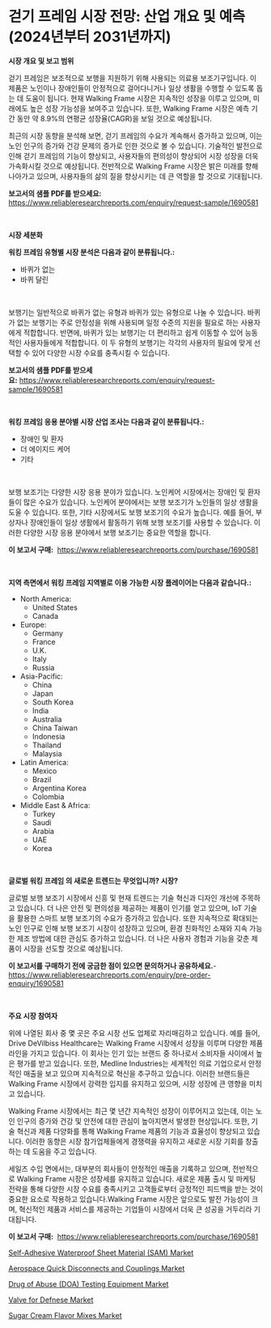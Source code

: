 <p><h1>걷기 프레임 시장 전망: 산업 개요 및 예측 (2024년부터 2031년까지)</h1></p><p><strong>시장 개요 및 보고 범위</strong></p>
<p><p>걷기 프레임은 보조적으로 보행을 지원하기 위해 사용되는 의료용 보조기구입니다. 이 제품은 노인이나 장애인들이 안정적으로 걸어다니거나 일상 생활을 수행할 수 있도록 돕는 데 도움이 됩니다. 현재 Walking Frame 시장은 지속적인 성장을 이루고 있으며, 미래에도 높은 성장 가능성을 보여주고 있습니다. 또한, Walking Frame 시장은 예측 기간 동안 약 8.9%의 연평균 성장율(CAGR)을 보일 것으로 예상됩니다.</p><p>최근의 시장 동향을 분석해 보면, 걷기 프레임의 수요가 계속해서 증가하고 있으며, 이는 노인 인구의 증가와 건강 문제의 증가로 인한 것으로 볼 수 있습니다. 기술적인 발전으로 인해 걷기 프레임의 기능이 향상되고, 사용자들의 편의성이 향상되어 시장 성장을 더욱 가속화시킬 것으로 예상됩니다. 전반적으로 Walking Frame 시장은 밝은 미래를 향해 나아가고 있으며, 사용자들의 삶의 질을 향상시키는 데 큰 역할을 할 것으로 기대됩니다.</p></p>
<p><strong>보고서의 샘플 PDF를 받으세요:</strong> <a href="https://www.reliableresearchreports.com/enquiry/request-sample/1690581">https://www.reliableresearchreports.com/enquiry/request-sample/1690581</a></p>
<p>&nbsp;</p>
<p><strong>시장 세분화</strong></p>
<p><strong>워킹 프레임 유형별 시장 분석은 다음과 같이 분류됩니다.:</strong></p>
<p><ul><li>바퀴가 없는</li><li>바퀴 달린</li></ul></p>
<p>&nbsp;</p>
<p><p>보행기는 일반적으로 바퀴가 없는 유형과 바퀴가 있는 유형으로 나눌 수 있습니다. 바퀴가 없는 보행기는 주로 안정성을 위해 사용되며 일정 수준의 지원을 필요로 하는 사용자에게 적합합니다. 반면에, 바퀴가 있는 보행기는 더 편리하고 쉽게 이동할 수 있어 능동적인 사용자들에게 적합합니다. 이 두 유형의 보행기는 각각의 사용자의 필요에 맞게 선택할 수 있어 다양한 시장 수요를 충족시킬 수 있습니다.</p></p>
<p><strong>보고서의 샘플 PDF를 받으세요:</strong>&nbsp;<a href="https://www.reliableresearchreports.com/enquiry/request-sample/1690581">https://www.reliableresearchreports.com/enquiry/request-sample/1690581</a></p>
<p>&nbsp;</p>
<p><strong> 워킹 프레임 응용 분야별 시장 산업 조사는 다음과 같이 분류됩니다.:</strong></p>
<p><ul><li>장애인 및 환자</li><li>더 에이지드 케어</li><li>기타</li></ul></p>
<p>&nbsp;</p>
<p><p>보행 보조기는 다양한 시장 응용 분야가 있습니다. 노인케어 시장에서는 장애인 및 환자들이 많은 수요가 있습니다. 노인케어 분야에서는 보행 보조기가 노인들의 일상 생활을 도울 수 있습니다. 또한, 기타 시장에서도 보행 보조기의 수요가 높습니다. 예를 들어, 부상자나 장애인들이 일상 생활에서 활동하기 위해 보행 보조기를 사용할 수 있습니다. 이러한 다양한 시장 응용 분야에서 보행 보조기는 중요한 역할을 합니다.</p></p>
<p><strong>이 보고서 구매:</strong>&nbsp; <a href="https://www.reliableresearchreports.com/purchase/1690581">https://www.reliableresearchreports.com/purchase/1690581</a></p>
<p>&nbsp;</p>
<p><strong>지역 측면에서 워킹 프레임 지역별로 이용 가능한 시장 플레이어는 다음과 같습니다.:</strong></p>
<p><ul>
    <li>
        North America:
        <ul>
            <li>United States</li>
            <li>Canada</li>
        </ul>
    </li>
    <li>
        Europe:
        <ul>
            <li>Germany</li>
            <li>France</li>
            <li>U.K.</li>
            <li>Italy</li>
            <li>Russia</li>
        </ul>
    </li>
    <li>
        Asia-Pacific:
        <ul>
            <li>China</li>
            <li>Japan</li>
            <li>South Korea</li>
            <li>India</li>
            <li>Australia</li>
            <li>China Taiwan</li>
            <li>Indonesia</li>
            <li>Thailand</li>
            <li>Malaysia</li>
        </ul>
    </li>
    <li>
        Latin America:
        <ul>
            <li>Mexico</li>
            <li>Brazil</li>
            <li>Argentina Korea</li>
            <li>Colombia</li>
        </ul>
    </li>
    <li>
        Middle East & Africa:
        <ul>
            <li>Turkey</li>
            <li>Saudi</li>
            <li>Arabia</li>
            <li>UAE</li>
            <li>Korea</li>
        </ul>
    </li>
    </ul></p>
<p>&nbsp;</p>
<p><strong>글로벌 워킹 프레임 의 새로운 트렌드는 무엇입니까? 시장?</strong></p>
<p><p>글로벌 보행 보조기 시장에서 신흥 및 현재 트렌드는 기술 혁신과 디자인 개선에 주목하고 있습니다. 더 나은 안전 및 편의성을 제공하는 제품이 인기를 얻고 있으며, IoT 기술을 활용한 스마트 보행 보조기의 수요가 증가하고 있습니다. 또한 지속적으로 확대되는 노인 인구로 인해 보행 보조기 시장이 성장하고 있으며, 환경 친화적인 소재와 지속 가능한 제조 방법에 대한 관심도 증가하고 있습니다. 더 나은 사용자 경험과 기능을 갖춘 제품이 시장을 선도할 것으로 예상됩니다.</p></p>
<p><strong>이 보고서를 구매하기 전에 궁금한 점이 있으면 문의하거나 공유하세요.</strong>- <a href="https://www.reliableresearchreports.com/enquiry/pre-order-enquiry/1690581">https://www.reliableresearchreports.com/enquiry/pre-order-enquiry/1690581</a></p>
<p>&nbsp;</p>
<p><strong>주요 시장 참여자</strong></p>
<p><p>위에 나열된 회사 중 몇 곳은 주요 시장 선도 업체로 자리매김하고 있습니다. 예를 들어, Drive DeVilbiss Healthcare는 Walking Frame 시장에서 성장을 이루며 다양한 제품 라인을 가지고 있습니다. 이 회사는 인기 있는 브랜드 중 하나로서 소비자들 사이에서 높은 평가를 받고 있습니다. 또한, Medline Industries는 세계적인 의료 기업으로서 안정적인 매출을 보고 있으며 지속적으로 혁신을 추구하고 있습니다. 이러한 브랜드들은 Walking Frame 시장에서 강력한 입지를 유지하고 있으며, 시장 성장에 큰 영향을 미치고 있습니다.</p><p>Walking Frame 시장에서는 최근 몇 년간 지속적인 성장이 이루어지고 있는데, 이는 노인 인구의 증가와 건강 및 안전에 대한 관심이 높아지면서 발생한 현상입니다. 또한, 기술 혁신과 제품 다양화를 통해 Walking Frame 제품의 기능과 효율성이 향상되고 있습니다. 이러한 동향은 시장 참가업체들에게 경쟁력을 유지하고 새로운 시장 기회를 창출하는 데 도움을 주고 있습니다.</p><p>세일즈 수입 면에서는, 대부분의 회사들이 안정적인 매출을 기록하고 있으며, 전반적으로 Walking Frame 시장은 성장세를 유지하고 있습니다. 새로운 제품 출시 및 마케팅 전략을 통해 다양한 시장 수요를 충족시키고 고객들로부터 긍정적인 피드백을 받는 것이 중요한 요소로 작용하고 있습니다.Walking Frame 시장은 앞으로도 발전 가능성이 크며, 혁신적인 제품과 서비스를 제공하는 기업들이 시장에서 더욱 큰 성공을 거두리라 기대됩니다.</p></p>
<p><strong>이 보고서 구매:</strong>&nbsp;&nbsp;<a href="https://www.reliableresearchreports.com/purchase/1690581">https://www.reliableresearchreports.com/purchase/1690581</a></p>
<p><p><a href="https://github.com/Chiragrp22/Market-Research-Report-List-3/blob/main/self-adhesive-waterproof-sheet-material-sam-market.md">Self-Adhesive Waterproof Sheet Material (SAM) Market</a></p><p><a href="https://issuu.com/reportprime-2/docs/aerospace-quick-disconnects-and-couplings-market-s">Aerospace Quick Disconnects and Couplings Market</a></p><p><a href="https://lydian-appliance-61d.notion.site/Drug-of-Abuse-DOA-Testing-Equipment-Market-Centers-on-Aspects-such-as-Market-Growth-Market-Share--fc73b04134e448cc9ff41f4e1859b0f4">Drug of Abuse (DOA) Testing Equipment Market</a></p><p><a href="https://issuu.com/reportprime-2/docs/valve-for-defnese-market-size-2030.pptx">Valve for Defnese Market</a></p><p><a href="https://view.publitas.com/reportprime-1/sugar-cream-flavor-mixes-market-size-growing-and-forecasted-for-period-from-2024-2031-and-provides-complete-market-analysis-of-this-market/">Sugar Cream Flavor Mixes Market</a></p></p>
